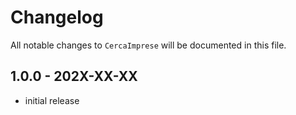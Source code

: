 # Changelog

All notable changes to `CercaImprese` will be documented in this file.

## 1.0.0 - 202X-XX-XX

- initial release
